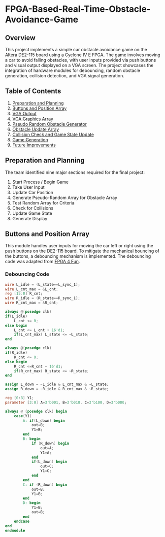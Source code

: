 # FPGA-Based-Real-Time-Obstacle-Avoidance-Game

## Overview

This project implements a simple car obstacle avoidance game on the Altera DE2-115 board using a Cyclone IV E FPGA. The game involves moving a car to avoid falling obstacles, with user inputs provided via push buttons and visual output displayed on a VGA screen. The project showcases the integration of hardware modules for debouncing, random obstacle generation, collision detection, and VGA signal generation.

## Table of Contents

1. [Preparation and Planning](#preparation-and-planning)
2. [Buttons and Position Array](#buttons-and-position-array)
3. [VGA Output](#vga-output)
4. [VGA Graphics Array](#vga-graphics-array)
5. [Pseudo Random Obstacle Generator](#pseudo-random-obstacle-generator)
6. [Obstacle Update Array](#obstacle-update-array)
7. [Collision Check and Game State Update](#collision-check-and-game-state-update)
8. [Game Generation](#game-generation)
9. [Future Improvements](#future-improvements)

## Preparation and Planning

The team identified nine major sections required for the final project:
1. Start Process / Begin Game
2. Take User Input
3. Update Car Position
4. Generate Pseudo-Random Array for Obstacle Array
5. Test Random Array for Criteria
6. Check for Collisions
7. Update Game State
8. Generate Display

## Buttons and Position Array

This module handles user inputs for moving the car left or right using the push buttons on the DE2-115 board. To mitigate the mechanical bouncing of the buttons, a debouncing mechanism is implemented. The debouncing code was adapted from [FPGA 4 Fun](http://www.fpga4fun.com/Debouncer2.html).

### Debouncing Code
```verilog
wire L_idle = (L_state==L_sync_1);
wire L_cnt_max = &L_cnt;
reg [15:0] R_cnt;
wire R_idle = (R_state==R_sync_1);
wire R_cnt_max = &R_cnt;

always @(posedge clk)
if(L_idle)
    L_cnt <= 0;
else begin
    L_cnt <= L_cnt + 16'd1;
    if(L_cnt_max) L_state <= ~L_state;
end

always @(posedge clk)
if(R_idle)
    R_cnt <= 0;
else begin
    R_cnt <=R_cnt + 16'd1;
    if(R_cnt_max) R_state <= ~R_state;
end

assign L_down = ~L_idle & L_cnt_max & ~L_state;
assign R_down = ~R_idle & R_cnt_max & ~R_state;

reg [0:3] Y1;
parameter [3:0] A=3'b001, B=3'b010, C=3'b100, D=3'b000;

always @ (posedge clk) begin
    case(Y1)
        A: if(L_down) begin
            out=B;
            Y1=B;
        end
        B: begin
            if (R_down) begin
                out=A;
                Y1=A;
            end
            if(L_down) begin
                out=C;
                Y1=C;
            end
        end
        C: if (R_down) begin
            out=B;
            Y1=B;
        end
        D: begin
            Y1=B;
            out=B;
        end
    endcase
end
endmodule
